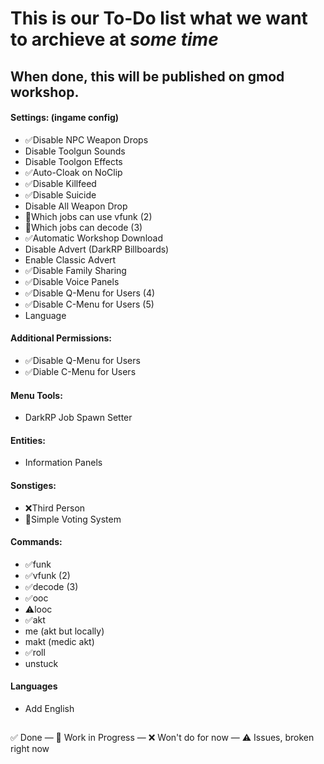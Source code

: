 # This is our To-Do list what we want to archieve at *some time*

## When done, this will be published on gmod workshop.

#### Settings: (ingame config)
- ✅Disable NPC Weapon Drops
- Disable Toolgun Sounds
- Disable Toolgon Effects
- ✅Auto-Cloak on NoClip
- ✅Disable Killfeed
- ✅Disable Suicide
- Disable All Weapon Drop
- 🔄Which jobs can use vfunk (2)
- 🔄Which jobs can decode (3)
- ✅Automatic Workshop Download
- Disable Advert (DarkRP Billboards)
- Enable Classic Advert
- ✅Disable Family Sharing
- ✅Disable Voice Panels
- ✅Disable Q-Menu for Users (4)
- ✅Disable C-Menu for Users (5)
- Language

#### Additional Permissions:
- ✅Disable Q-Menu for Users
- ✅Diable C-Menu for Users

#### Menu Tools:
- DarkRP Job Spawn Setter

#### Entities:
- Information Panels

#### Sonstiges:
- ❌Third Person
- 🔄Simple Voting System

#### Commands:
- ✅funk
- ✅vfunk (2)
- ✅decode (3)
- ✅ooc
- ⚠️looc
- ✅akt
- me (akt but locally)
- makt (medic akt)
- ✅roll
- unstuck

#### Languages
- Add English

##
✅ Done —
🔄 Work in Progress —
❌ Won't do for now —
⚠️ Issues, broken right now
